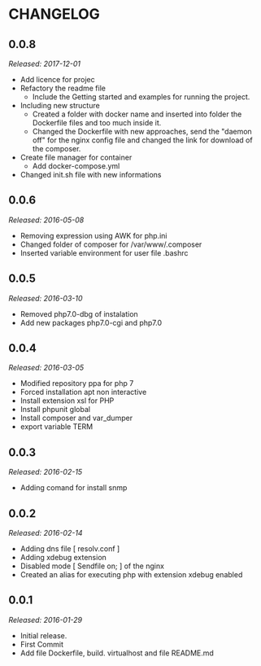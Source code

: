 # CHANGELOG

## 0.0.8

_Released: 2017-12-01_

* Add licence for projec
* Refactory the readme file
   - Include the Getting started and examples for running
      the project.
* Including new structure
   - Created a folder with docker name and inserted into folder the
      Dockerfile files and too much inside it.
   - Changed the Dockerfile with new approaches, send the "daemon
      off" for the nginx config file and changed the link for
      download of the composer.
* Create file manager for container
   - Add docker-compose.yml
* Changed init.sh file with new informations


## 0.0.6

_Released: 2016-05-08_

* Removing expression using AWK for php.ini
* Changed folder of composer for /var/www/.composer
* Inserted variable environment for user file .bashrc


## 0.0.5

_Released: 2016-03-10_

* Removed php7.0-dbg of instalation
* Add new packages php7.0-cgi and php7.0


## 0.0.4

_Released: 2016-03-05_

* Modified repository ppa for php 7
* Forced installation apt non interactive
* Install extension xsl for PHP
* Install phpunit global
* Install composer and var_dumper
* export variable TERM


## 0.0.3

_Released: 2016-02-15_

* Adding comand for install snmp


## 0.0.2

_Released: 2016-02-14_

* Adding dns file [ resolv.conf ]
* Adding xdebug extension
* Disabled mode [ Sendfile on; ] of the nginx
* Created an alias for executing php with extension
  xdebug enabled


## 0.0.1

_Released: 2016-01-29_

* Initial release.
* First Commit
* Add file Dockerfile, build. virtualhost and file README.md

